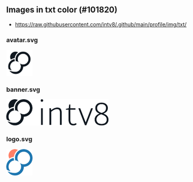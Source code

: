 ## Images in txt color (#101820)

* https://raw.githubusercontent.com/intv8/.github/main/profile/img/txt/

### avatar.svg

<img
  alt="intv8 logo in text color"
  height="70"
  src="avatar.svg"
/>

### banner.svg

<img
  alt="intv8 banner in text color"
  height="70"
  src="banner.svg"
/>

### logo.svg

<img
  alt="intv8 logo in text color"
  height="70"
  src="logo.svg"
/>
